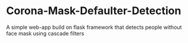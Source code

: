 # Corona-Mask-Defaulter-Detection
A simple web-app build on flask framework that detects people without face mask using cascade filters
